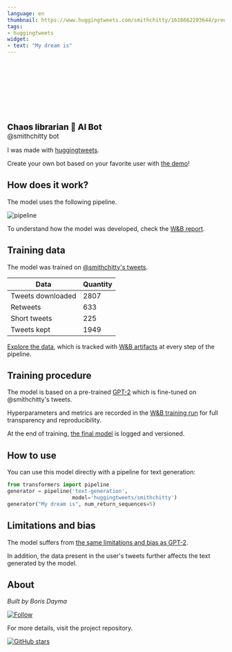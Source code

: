 ```yaml
---
language: en
thumbnail: https://www.huggingtweets.com/smithchitty/1616662203644/predictions.png
tags:
- huggingtweets
widget:
- text: "My dream is"
---
```


<div>
<div style="width: 132px; height:132px; border-radius: 50%; background-size: cover; background-image: url('https://pbs.twimg.com/profile_images/1112820359047208960/0OKcmL16_400x400.jpg')">
</div>
<div style="margin-top: 8px; font-size: 19px; font-weight: 800">Chaos librarian 🤖 AI Bot </div>
<div style="font-size: 15px">@smithchitty bot</div>
</div>

I was made with [huggingtweets](https://github.com/borisdayma/huggingtweets).

Create your own bot based on your favorite user with [the demo](https://colab.research.google.com/github/borisdayma/huggingtweets/blob/master/huggingtweets-demo.ipynb)!

## How does it work?

The model uses the following pipeline.

![pipeline](https://github.com/borisdayma/huggingtweets/blob/master/img/pipeline.png?raw=true)

To understand how the model was developed, check the [W&B report](https://wandb.ai/wandb/huggingtweets/reports/HuggingTweets-Train-a-Model-to-Generate-Tweets--VmlldzoxMTY5MjI).

## Training data

The model was trained on [@smithchitty's tweets](https://twitter.com/smithchitty).

| Data | Quantity |
| --- | --- |
| Tweets downloaded | 2807 |
| Retweets | 633 |
| Short tweets | 225 |
| Tweets kept | 1949 |

[Explore the data](https://wandb.ai/wandb/huggingtweets/runs/3qcfmql1/artifacts), which is tracked with [W&B artifacts](https://docs.wandb.com/artifacts) at every step of the pipeline.

## Training procedure

The model is based on a pre-trained [GPT-2](https://huggingface.co/gpt2) which is fine-tuned on @smithchitty's tweets.

Hyperparameters and metrics are recorded in the [W&B training run](https://wandb.ai/wandb/huggingtweets/runs/3b8xbtoe) for full transparency and reproducibility.

At the end of training, [the final model](https://wandb.ai/wandb/huggingtweets/runs/3b8xbtoe/artifacts) is logged and versioned.

## How to use

You can use this model directly with a pipeline for text generation:

```python
from transformers import pipeline
generator = pipeline('text-generation',
                     model='huggingtweets/smithchitty')
generator("My dream is", num_return_sequences=5)
```

## Limitations and bias

The model suffers from [the same limitations and bias as GPT-2](https://huggingface.co/gpt2#limitations-and-bias).

In addition, the data present in the user's tweets further affects the text generated by the model.

## About

*Built by Boris Dayma*

[![Follow](https://img.shields.io/twitter/follow/borisdayma?style=social)](https://twitter.com/intent/follow?screen_name=borisdayma)

For more details, visit the project repository.

[![GitHub stars](https://img.shields.io/github/stars/borisdayma/huggingtweets?style=social)](https://github.com/borisdayma/huggingtweets)
